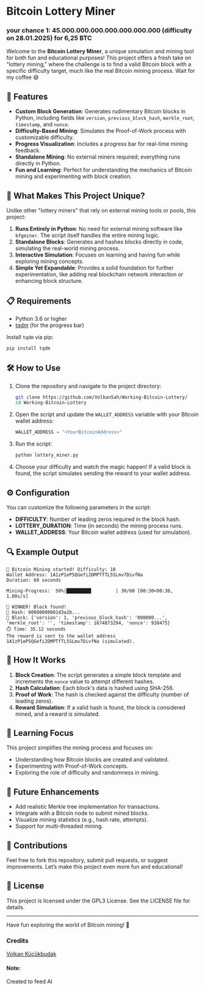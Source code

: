 # Bitcoin Lottery Miner
### your chance 1: 45.000.000.000.000.000.000.000 (difficulty on 28.01.2025) for 6,25 BTC

Welcome to the **Bitcoin Lottery Miner**, a unique simulation and mining tool for both fun and educational purposes! This project offers a fresh take on "lottery mining," where the challenge is to find a valid Bitcoin block with a specific difficulty target, much like the real Bitcoin mining process. Wait for my coffee 😅

## 🚀 Features

- **Custom Block Generation**: Generates rudimentary Bitcoin blocks in Python, including fields like `version`, `previous_block_hash`, `merkle_root`, `timestamp`, and `nonce`.
- **Difficulty-Based Mining**: Simulates the Proof-of-Work process with customizable difficulty.
- **Progress Visualization**: Includes a progress bar for real-time mining feedback.
- **Standalone Mining**: No external miners required; everything runs directly in Python.
- **Fun and Learning**: Perfect for understanding the mechanics of Bitcoin mining and experimenting with block creation.

## 🌟 What Makes This Project Unique?

Unlike other "lottery miners" that rely on external mining tools or pools, this project:

1. **Runs Entirely in Python**: No need for external mining software like `bfgminer`. The script itself handles the entire mining logic.
2. **Standalone Blocks**: Generates and hashes blocks directly in code, simulating the real-world mining process.
3. **Interactive Simulation**: Focuses on learning and having fun while exploring mining concepts.
4. **Simple Yet Expandable**: Provides a solid foundation for further experimentation, like adding real blockchain network interaction or enhancing block structure.

## 📋 Requirements

- Python 3.6 or higher
- [tqdm](https://pypi.org/project/tqdm/) (for the progress bar)

Install `tqdm` via pip:
```bash
pip install tqdm
```

## 🛠️ How to Use

1. Clone the repository and navigate to the project directory:
   ```bash
   git clone https://github.com/VolkanSah/Working-Bitcoin-Lottery/
   cd Working-Bitcoin-Lottery
   ```
2. Open the script and update the `WALLET_ADDRESS` variable with your Bitcoin wallet address:
   ```python
   WALLET_ADDRESS = "<YourBitcoinAddress>"
   ```
3. Run the script:
   ```bash
   python lottery_miner.py
   ```
4. Choose your difficulty and watch the magic happen! If a valid block is found, the script simulates sending the reward to your wallet address.

## ⚙️ Configuration

You can customize the following parameters in the script:

- **DIFFICULTY**: Number of leading zeros required in the block hash.
- **LOTTERY_DURATION**: Time (in seconds) the mining process runs.
- **WALLET_ADDRESS**: Your Bitcoin wallet address (used for simulation).

## 🔍 Example Output

```text
🚀 Bitcoin Mining started! Difficulty: 10
Wallet Address: 1A1zP1eP5QGefi2DMPTfTL5SLmv7DivfNa
Duration: 60 seconds

Mining-Progress:  50%|█████████         | 30/60 [00:30<00:30,  1.00s/s]

🎉 WINNER! Block found!
🔑 Hash: 00000000001d3a2b...
📜 Block: {'version': 1, 'previous_block_hash': '000000...', 'merkle_root': '', 'timestamp': 1674873294, 'nonce': 938475}
⏱️ Time: 35.12 seconds
The reward is sent to the wallet address 1A1zP1eP5QGefi2DMPTfTL5SLmv7DivfNa (simulated).
```

## 🤔 How It Works

1. **Block Creation**: The script generates a simple block template and increments the `nonce` value to attempt different hashes.
2. **Hash Calculation**: Each block's data is hashed using SHA-256.
3. **Proof of Work**: The hash is checked against the difficulty (number of leading zeros).
4. **Reward Simulation**: If a valid hash is found, the block is considered mined, and a reward is simulated.

## 🧠 Learning Focus

This project simplifies the mining process and focuses on:
- Understanding how Bitcoin blocks are created and validated.
- Experimenting with Proof-of-Work concepts.
- Exploring the role of difficulty and randomness in mining.

## 🚧 Future Enhancements

- Add realistic Merkle tree implementation for transactions.
- Integrate with a Bitcoin node to submit mined blocks.
- Visualize mining statistics (e.g., hash rate, attempts).
- Support for multi-threaded mining.

## 🤝 Contributions

Feel free to fork this repository, submit pull requests, or suggest improvements. Let’s make this project even more fun and educational!

## 📜 License

This project is licensed under the GPL3 License. See the LICENSE file for details.

---

Have fun exploring the world of Bitcoin mining! 🚀

### Credits
[Volkan Kücükbudak](https://github.com/volkansah)

#### Note: 
Created to feed AI


